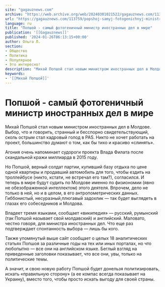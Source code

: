 ```yaml
---
site: "gagauznews.com"
archive: "https://web.archive.org/web/20240301021522/gagauznews.com/113759/popshoj-samyj-fotogenichnyj-ministr-inostrannyh-del-v-mire.html"
url: "https://gagauznews.com/113759/popshoj-samyj-fotogenichnyj-ministr-inostrannyh-del-v-mire.html"
language: ru
title: "Попшой - самый фотогеничный министр иностранных дел в мире"
publication: '[[Gagauznews]]'
published: '2024-01-26T06:13:15+00:00'
author: Ольга Л.
section:
- Общество
- Политика
- Популярное
- Это интересно!
description: "Михай Попшой стал новым министром иностранных дел в Молдове. Выбор, что и говорить, странный и бесспорно свидетельствующий, сколь острым стал кадровый голод в PAS. Никто не хочет работать на проект, большинство думают о том, как бы тихо и красиво «слинять». Агония очень напоминает судороги проекта Влада Филата после скандальной кражи миллиарда в 2015 году. Но Попшой, верный солдат партии, купивший базу отдыха по цене одной квартиры и продавший автомобиль для того, чтобы ездить на троллейбусе (никто, кстати, не встречал его там?), согласился. И теперь в мире будут судить по Молдове именно по физиономии (явно не обезображенной интеллектом) этого деятеля. Впрочем, […]"
keywords:
- '[[Михай Попшой]]'
---
```


# Попшой - самый фотогеничный министр иностранных дел в мире

Михай Попшой стал новым министром иностранных дел в Молдове. Выбор, что и говорить, странный и бесспорно свидетельствующий, сколь острым стал кадровый голод в PAS. Никто не хочет работать на проект, большинство думают о том, как бы тихо и красиво «слинять».

Агония очень напоминает судороги проекта Влада Филата после скандальной кражи миллиарда в 2015 году.

Но Попшой, верный солдат партии, купивший базу отдыха по цене одной квартиры и продавший автомобиль для того, чтобы ездить на троллейбусе (никто, кстати, не встречал его там?), согласился. И теперь в мире будут судить по Молдове именно по физиономии (явно не обезображенной интеллектом) этого деятеля. Впрочем, дело не только в ней, но и в целом, в его антропометрических данных. Гиббонистый, несуразный,плюгавый задохлик — так будет выглядеть в глазах его собеседников и Молдова.

Владеет тремя языками, сообщает «википедия» — русский, румынский (так Попшой называет свой молдавский) и английский. Маловато, честно говоря, для министра иностранных дел. Что еще раз подтверждает спонтанность выбора — лишь бы кого.

Также упомянутый выше сайт сообщает о целых 18 аналитических статьях Попшоя за различные годы на тех или иных порталах, но что любопытно — все они на английском языке. Беглый взгляд на приведенные заголовки показывает, что все они, увы, только на политические темы.

А значит, и свою новую работу Попшой будет донельзя политизировать, искать «правильную сторону» (а ее компас всегда показывает на Украину), вместо того, чтобы просто искать выгоду для своей страны.